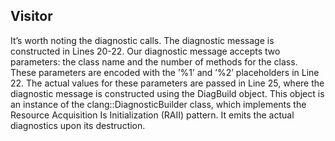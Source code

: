 ## Visitor
It’s worth noting the diagnostic calls. The diagnostic message is constructed in Lines 20-22. Our diagnostic message accepts two parameters: the class name and the number of methods for the class. These parameters are encoded with the ’%1’ and ’%2’ placeholders in Line 22. The actual values for these parameters are passed in Line 25, where the diagnostic message is constructed using the DiagBuild object. This object is an instance of the clang::DiagnosticBuilder class, which implements the Resource Acquisition Is Initialization (RAII) pattern. It emits the actual diagnostics upon its destruction.